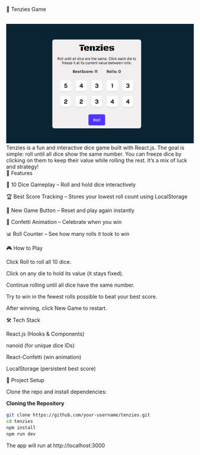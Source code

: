 🎲 Tenzies Game

<div align="center">
<br>
 <img src="public/logo.png" alt="Project Banner">
</br>
</div>
Tenzies is a fun and interactive dice game built with React.js.
The goal is simple: roll until all dice show the same number. You can freeze dice by clicking on them to keep their value while rolling the rest. It’s a mix of luck and strategy!
<br>
🚀 Features

🎲 10 Dice Gameplay – Roll and hold dice interactively

🏆 Best Score Tracking – Stores your lowest roll count using LocalStorage

🔄 New Game Button – Reset and play again instantly

🎉 Confetti Animation – Celebrate when you win

📊 Roll Counter – See how many rolls it took to win

🎮 How to Play

Click Roll to roll all 10 dice.

Click on any die to hold its value (it stays fixed).

Continue rolling until all dice have the same number.

Try to win in the fewest rolls possible to beat your best score.

After winning, click New Game to restart.

🛠️ Tech Stack

React.js (Hooks & Components)

nanoid (for unique dice IDs)

React-Confetti (win animation)

LocalStorage (persistent best score)

📂 Project Setup

Clone the repo and install dependencies:

**Cloning the Repository**

```bash
git clone https://github.com/your-username/tenzies.git
cd tenzies
npm install
npm run dev
```

The app will run at http://localhost:3000
